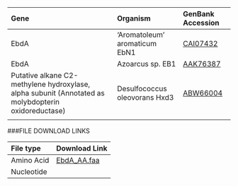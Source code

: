 
 Gene | Organism | GenBank Accession |
 :--- | :---------- | :---------- |
| EbdA | ‘Aromatoleum’ aromaticum EbN1 | [CAI07432](http://www.ncbi.nlm.nih.gov/protein/CAI07432) |
| EbdA | Azoarcus sp. EB1 | [AAK76387](http://www.ncbi.nlm.nih.gov/protein/AAK76387) |
| Putative alkane C2-methylene hydroxylase, alpha subunit (Annotated as molybdopterin oxidoreductase)| Desulfococcus oleovorans Hxd3 | [ABW66004](http://www.ncbi.nlm.nih.gov/protein/ABW66004) |
| []() | | |

###FILE DOWNLOAD LINKS

 File type | Download Link |
 :--- | :---------- | 
| Amino Acid | [EbdA_AA.faa](fasta_files/amino_acid/EbdA_AA.faa) |
| Nucleotide | []() |
